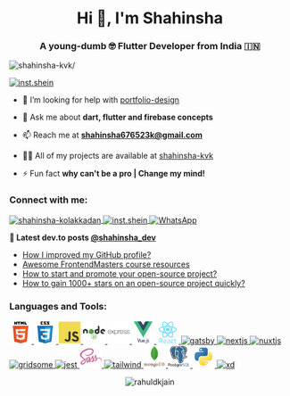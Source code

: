<h1 align="center">Hi 👋, I'm Shahinsha</h1>

<h3 align="center">A young-dumb 🤓 Flutter Developer from India 🇮🇳</h3>
<p align="left"> <img src=https://komarev.com/ghpvc/?username=shahinsha-kvk alt=shahinsha-kvk/> </p>

<p align="left">
  <a href="https://instagram.com/inst.shein" target="blank">
    <img src="https://img.shields.io/badge/Follow_on-Instagram-E4405F?style=for-the-badge&logo=instagram&logoColor=white" alt="inst.shein" />
  </a>
</p>



- 🤔 I’m looking for help with [portfolio-design](https://github.com/shahinsha-kvk/shahinsha-kvk.github.io)

- 💬 Ask me about **dart, flutter and firebase concepts**

- 📫 Reach me at **shahinsha676523k@gmail.com**

- 👨‍💻 All of my projects are available at [shahinsha-kvk](https://shahinsha-kvk.github.io)

- ⚡ Fun fact **why can't be a pro | Change my mind!**


<h3 align="left">Connect with me:</h3>
<p align="left">
  <!-- LinkedIn -->
  <a href="https://linkedin.com/in/shahinsha-kolakkadan" target="blank">
    <img align="center" src="https://cdn.jsdelivr.net/npm/simple-icons@3.0.1/icons/linkedin.svg" alt="shahinsha-kolakkadan" height="30" width="40" />
  </a>
  <!-- Instagram -->
  <a href="https://instagram.com/inst.shein" target="blank">
    <img align="center" src="https://cdn.jsdelivr.net/npm/simple-icons@3.0.1/icons/instagram.svg" alt="inst.shein" height="30" width="40" />
  </a>
  <!-- WhatsApp -->
  <a href="https://wa.me/919072506288" target="blank">
    <img align="center" src="https://cdn.jsdelivr.net/npm/simple-icons@3.0.1/icons/whatsapp.svg" alt="WhatsApp" height="30" width="40" />
  </a>
</p>


**📕 Latest dev.to posts [@shahinsha_dev](https://dev.to/shahinsha_dev)**
<!-- BLOG-POST-LIST:START -->
- [How I improved my GitHub profile?](https://dev.to/rahuldkjain/how-i-improved-my-github-profile-480c)
- [Awesome FrontendMasters course resources](https://dev.to/rahuldkjain/awesome-frontendmasters-course-resources-1gj2)
- [How to start and promote your open-source project?](https://dev.to/rahuldkjain/how-to-start-and-promote-your-open-source-project-3ebp)
- [How to gain 1000+ stars on an open-source project quickly?](https://dev.to/rahuldkjain/how-my-project-repo-reached-200-stars-in-less-than-36-hours-on-github-2l15)
<!-- BLOG-POST-LIST:END -->

<h3 align="left">Languages and Tools:</h3>
<p align="left">
    <a href="https://www.w3.org/html/" target="_blank"> <img src="https://raw.githubusercontent.com/devicons/devicon/master/icons/html5/html5-original-wordmark.svg" alt="html5" width="40" height="40"/> </a>
    <a href="https://www.w3schools.com/css/" target="_blank"> <img src="https://raw.githubusercontent.com/devicons/devicon/master/icons/css3/css3-original-wordmark.svg" alt="css3" width="40" height="40"/> </a>
    <a href="https://developer.mozilla.org/en-US/docs/Web/JavaScript" target="_blank"> <img src="https://raw.githubusercontent.com/devicons/devicon/master/icons/javascript/javascript-original.svg" alt="javascript" width="40" height="40"/> </a>
      <a href="https://nodejs.org" target="_blank"> <img src="https://raw.githubusercontent.com/devicons/devicon/master/icons/nodejs/nodejs-original-wordmark.svg" alt="nodejs" width="40" height="40"/> </a>
    <a href="https://expressjs.com" target="_blank"> <img src="https://raw.githubusercontent.com/devicons/devicon/master/icons/express/express-original-wordmark.svg" alt="express" width="40" height="40"/> </a>
      <a href="https://vuejs.org/" target="_blank"> <img src="https://raw.githubusercontent.com/devicons/devicon/master/icons/vuejs/vuejs-original-wordmark.svg" alt="vuejs" width="40" height="40"/> </a>
      <a href="https://reactjs.org/" target="_blank"> <img src="https://raw.githubusercontent.com/devicons/devicon/master/icons/react/react-original-wordmark.svg" alt="react" width="40" height="40"/> </a>
  <a href="https://www.gatsbyjs.com/" target="_blank"> <img src="https://www.vectorlogo.zone/logos/gatsbyjs/gatsbyjs-icon.svg" alt="gatsby" width="40" height="40"/> </a>
    <a href="https://nextjs.org/" target="_blank"> <img src="https://cdn.worldvectorlogo.com/logos/nextjs-3.svg" alt="nextjs" width="40" height="40"/> </a>
    <a href="https://nuxtjs.org/" target="_blank"> <img src="https://www.vectorlogo.zone/logos/nuxtjs/nuxtjs-icon.svg" alt="nuxtjs" width="40" height="40"/> </a> 
  <a href="https://gridsome.org/" target="_blank"> <img src="https://www.vectorlogo.zone/logos/gridsome/gridsome-icon.svg" alt="gridsome" width="40" height="40"/</a>
    <a href="https://jestjs.io" target="_blank"> <img src="https://www.vectorlogo.zone/logos/jestjsio/jestjsio-icon.svg" alt="jest" width="40" height="40"/> </a>
      <a href="https://sass-lang.com" target="_blank"> <img src="https://raw.githubusercontent.com/devicons/devicon/master/icons/sass/sass-original.svg" alt="sass" width="40" height="40"/> </a>
    <a href="https://tailwindcss.com/" target="_blank"> <img src="https://www.vectorlogo.zone/logos/tailwindcss/tailwindcss-icon.svg" alt="tailwind" width="40" height="40"/> </a>
    <a href="https://www.mongodb.com/" target="_blank"> <img src="https://raw.githubusercontent.com/devicons/devicon/master/icons/mongodb/mongodb-original-wordmark.svg" alt="mongodb" width="40" height="40"/> </a>
    <a href="https://www.postgresql.org" target="_blank"> <img src="https://raw.githubusercontent.com/devicons/devicon/master/icons/postgresql/postgresql-original-wordmark.svg" alt="postgresql" width="40" height="40"/> </a>
    <a href="https://www.python.org" target="_blank"> <img src="https://raw.githubusercontent.com/devicons/devicon/master/icons/python/python-original.svg" alt="python" width="40" height="40"/> </a>
    <a href="https://www.adobe.com/products/xd.html" target="_blank"> <img src="https://cdn.worldvectorlogo.com/logos/adobe-xd.svg" alt="xd" width="40" height="40"/> </a> 
    </p>


<p align="center"> <img src=https://github-readme-stats.vercel.app/api?username=rahuldkjain&show_icons=true alt=rahuldkjain /> </p>
